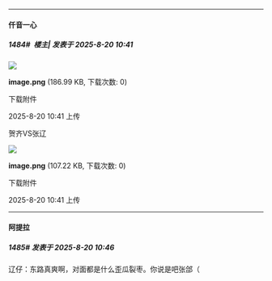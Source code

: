 ﻿
*****

####  仟音一心  
##### 1484#         楼主| 发表于 2025-8-20 10:41

<img src="https://img.stage1st.com/forum/202508/20/104134iwtm3uut88cgw1ax.png" referrerpolicy="no-referrer">

<strong>image.png</strong> (186.99 KB, 下载次数: 0)

下载附件

2025-8-20 10:41 上传

贺齐VS张辽

<img src="https://img.stage1st.com/forum/202508/20/104118wmpelqlll55qlm5q.png" referrerpolicy="no-referrer">

<strong>image.png</strong> (107.22 KB, 下载次数: 0)

下载附件

2025-8-20 10:41 上传


*****

####  阿提拉  
##### 1485#       发表于 2025-8-20 10:46

辽仔：东路真爽啊，对面都是什么歪瓜裂枣。你说是吧张郃（

